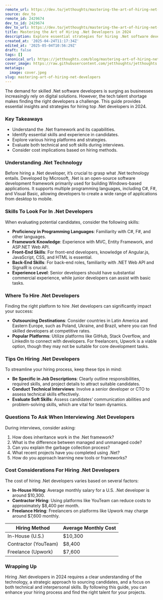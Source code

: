 ```yaml
---
remote_url: https://dev.to/jetthoughts/mastering-the-art-of-hiring-net-developers-in-2024-33f9
source: dev_to
remote_id: 2429674
dev_to_id: 2429674
dev_to_url: https://dev.to/jetthoughts/mastering-the-art-of-hiring-net-developers-in-2024-33f9
title: Mastering the Art of Hiring .Net Developers in 2024
description: Explore essential strategies for hiring .Net software developers in 2024, including skills to look for, where to find candidates, and cost considerations.
created_at: '2025-04-24T11:17:34Z'
edited_at: '2025-05-04T10:56:29Z'
draft: false
tags: []
canonical_url: https://jetthoughts.com/blog/mastering-art-of-hiring-net-developers/
cover_image: https://raw.githubusercontent.com/jetthoughts/jetthoughts.github.io/master/content/blog/mastering-art-of-hiring-net-developers/cover.jpeg
metatags:
  image: cover.jpeg
slug: mastering-art-of-hiring-net-developers
---
```

The demand for skilled .Net software developers is surging as businesses increasingly rely on digital solutions. However, the tech talent shortage makes finding the right developers a challenge. This guide provides essential insights and strategies for hiring top .Net developers in 2024.

### Key Takeaways

*   Understand the .Net framework and its capabilities.
*   Identify essential skills and experience in candidates.
*   Explore various hiring platforms and strategies.
*   Evaluate both technical and soft skills during interviews.
*   Consider cost implications based on hiring methods.

### Understanding .Net Technology

Before hiring a .Net developer, it’s crucial to grasp what .Net technology entails. Developed by Microsoft, .Net is an open-source software development framework primarily used for building Windows-based applications. It supports multiple programming languages, including C#, F#, and Visual Basic, allowing developers to create a wide range of applications from desktop to mobile.

### Skills To Look For In .Net Developers

When evaluating potential candidates, consider the following skills:

*   **Proficiency in Programming Languages**: Familiarity with C#, F#, and other languages.
*   **Framework Knowledge**: Experience with MVC, Entity Framework, and ASP.NET Web API.
*   **Front-End Skills**: For front-end developers, knowledge of Angular.js, JavaScript, CSS, and HTML is essential.
*   **Back-End Skills**: For back-end roles, familiarity with .NET Web API and SignalR is crucial.
*   **Experience Level**: Senior developers should have substantial commercial experience, while junior developers can assist with basic tasks.

### Where To Hire .Net Developers

Finding the right platform to hire .Net developers can significantly impact your success:

*   **Outsourcing Destinations**: Consider countries in Latin America and Eastern Europe, such as Poland, Ukraine, and Brazil, where you can find skilled developers at competitive rates.
*   **Popular Platforms**: Utilize platforms like GitHub, Stack Overflow, and LinkedIn to connect with developers. For freelancers, Upwork is a viable option, though they may not be suitable for core development tasks.

### Tips On Hiring .Net Developers

To streamline your hiring process, keep these tips in mind:

*   **Be Specific in Job Descriptions**: Clearly outline responsibilities, required skills, and project details to attract suitable candidates.
*   **Conduct Technical Interviews**: Involve a senior developer or CTO to assess technical skills effectively.
*   **Evaluate Soft Skills**: Assess candidates’ communication abilities and problem-solving skills, which are vital for team dynamics.

### Questions To Ask When Interviewing .Net Developers

During interviews, consider asking:

1.  How does inheritance work in the .Net framework?
2.  What is the difference between managed and unmanaged code?
3.  Can you explain the garbage collection process?
4.  What recent projects have you completed using .Net?
5.  How do you approach learning new tools or frameworks?

### Cost Considerations For Hiring .Net Developers

The cost of hiring .Net developers varies based on several factors:

*   **In-House Hiring**: Average monthly salary for a U.S. .Net developer is around $10,300.
*   **Contractor Hiring**: Using platforms like YouTeam can reduce costs to approximately $8,400 per month.
*   **Freelance Hiring**: Freelancers on platforms like Upwork may charge around $7,600 monthly.

| Hiring Method | Average Monthly Cost |
| --- | --- |
| In-House (U.S.) | $10,300 |
| Contractor (YouTeam) | $8,400 |
| Freelance (Upwork) | $7,600 |

### Wrapping Up

Hiring .Net developers in 2024 requires a clear understanding of the technology, a strategic approach to sourcing candidates, and a focus on both technical and interpersonal skills. By following this guide, you can enhance your hiring process and find the right talent for your projects.